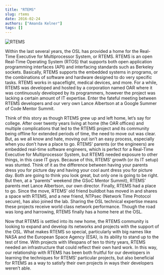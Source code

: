 ```yaml
---
title: "RTEMS"
slug: rtems
date: 2016-02-24
authors: ["Amanda Kelner"]
tags: []
---
```


![RTEMS](/images/windows-on-building.jpg#blog)

Within the last several years, the OSL has provided a home for the Real-Time Executive for Multiprocessor System, or
RTEMS. RTEMS is an open Real-Time Operating System (RTOS) that supports both open application programming interfaces
(API) and interfacing standards such as Berkeley sockets. Basically, RTEMS supports the embedded systems in programs, or
the combinations of software and hardware designed to do very specific tasks. RTEMS works in spaceflight, medical
devices, and more. For a while, RTEMS was developed and hosted by a corporation named OAR where it was continuously
developed by its programmers, however the project was lacking a certain amount of IT expertise. Enter the fateful
meeting between RTEMS developers and our very own Lance Albertson at a Google Summer of Code Mentor Summit.

Think of this story as though RTEMS grew up and left home, let’s say for college. After over twenty years living at home
(the OAR offices) and multiple complications that led to the RTEMS project and its community being offline for extended
periods of time, the need to move out was clear. But, as we all know and hate, moving out isn’t an easy process,
especially when you don’t have a place to go. RTEMS’ parents (or the engineers) are embedded real-time software
engineers, which is perfect for a Real-Time Executive for Multiprocessor System, but RTEMS needed exposure to other
things, in this case IT guys. Because of this, RTEMS’ growth (or its IT setup) was stunted. Think of it as the
difference between having your parents dress you for picture day and having your cool aunt dress you for picture day.
Both are going to think you look great, but only one is going to be right. But then, at a “parents” weekend (the GSoC
Mentor Summit), RTEMS’ parents met Lance Albertson, our own director. Finally, RTEMS had a place to go. Since the move,
RTEMS’ old friend buildbot has moved in and shares a space with RTEMS, and a new friend, NTPsec (Network Time Protocol
secure), has also joined the lab. Sharing the OSL technical expertise means these projects receive world class network
performance. Though the road was long and harrowing, RTEMS finally has a home here at the OSL.

Now that RTEMS is settled into its new home, the RTEMS community is looking to expand and develop its networks and
projects with the support of the OSL. What makes RTEMS so special, particularly with big names like NASA and the
European Space Agency (ESA), is its ability to stand up to the test of time. With projects with lifespans of ten to
thirty years, RTEMS needed an infrastructure that could reflect their own hard work. In this way, our relationship with
RTEMS has been both fruitful for our developers in learning the techniques for RTEMS’ particular projects, but also
beneficial for RTEMS as a way to satisfy their own projects in ways their developers weren’t able.
